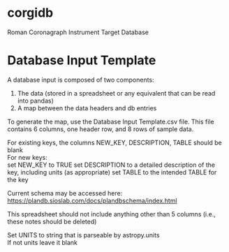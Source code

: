 # corgidb
Roman Coronagraph Instrument Target Database

Database Input Template
==============================
A database input is composed of two components: 	

1. The data (stored in a spreadsheet or any equivalent that can be read into pandas)	
2. A map between the data headers and db entries

To generate the map, use the Database Input Template.csv file. This file contains 6 columns, one header row, and 8 rows of sample data. 
	
For existing keys, the columns NEW_KEY, DESCRIPTION, TABLE should be blank	
For new keys: 	
	set NEW_KEY to TRUE
	set DESCRIPTION to a detailed description of the key, including units (as appropriate)
	set TABLE to the intended TABLE for the key
	
Current schema may be accessed here: https://plandb.sioslab.com/docs/plandbschema/index.html 	
	
This spreadsheet should not include anything other than 5 columns (i.e., these notes should be deleted)	
	
	
Set UNITS to string that is parseable by astropy.units	
If not units leave it blank	
